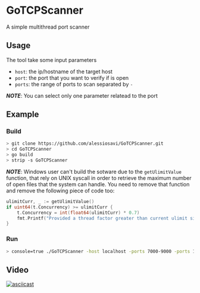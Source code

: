 # GoTCPScanner

A simple multithread port scanner

## Usage

The tool take some input parameters

- `host`: the ip/hostname of the target host
- `port`: the port that you want to verify if is open
- `ports`: the range of ports to scan separated by `-`

**_NOTE_**: You can select only one parameter relatead to the port

## Example

### Build

```bash
> git clone https://github.com/alessiosavi/GoTCPScanner.git
> cd GoTCPScanner
> go build
> strip -s GoTCPScanner
```
**_NOTE_**: Windows user can't build the sotware due to the `getUlimitValue` function, that rely on UNIX syscall in order to retrieve the maximum number of open files that the system can handle. You need to remove that function and remove the following piece of code too:

```go
ulimitCurr, _ := getUlimitValue()
if uint64(t.Concurrency) >= ulimitCurr {
    t.Concurrency = int(float64(ulimitCurr) * 0.7)
    fmt.Printf("Provided a thread factor greater than current ulimit size, setting at MAX [%d] requests\n", t.Concurrency)
}
```

### Run

```bash
> console=true ./GoTCPScanner -host localhost -ports 7000-9000 -ports 10000-11000
```

## Video

[![asciicast](https://asciinema.org/a/318240.svg)](https://asciinema.org/a/318240)

